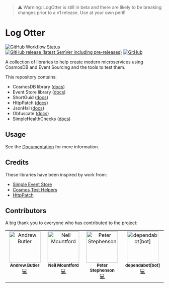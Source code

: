 ﻿> ⚠️ Warning: LogOtter is still in beta and there are likely to be breaking changes prior to a v1 release. Use at your own peril!

# Log Otter

[![GitHub Workflow Status](https://img.shields.io/github/actions/workflow/status/LogOtter/log-otter/main.yml)](https://github.com/LogOtter/log-otter/actions/workflows/main.yml)
[![GitHub release (latest SemVer including pre-releases)](https://img.shields.io/github/v/release/LogOtter/log-otter?include_prereleases)](https://github.com/LogOtter/log-otter/releases)
[![GitHub](https://img.shields.io/github/license/LogOtter/log-otter)](https://github.com/LogOtter/log-otter/blob/main/LICENSE)

A collection of libraries to help create modern microservices using CosmosDB and Event Sourcing
and the tools to test them.

This repository contains:

- CosmosDB library ([docs](src/LogOtter.CosmosDb))
- Event Store library ([docs](src/LogOtter.CosmosDb.EventStore))
- ShortGuid ([docs](src/LogOtter.ShortGuid))
- HttpPatch ([docs](src/LogOtter.HttpPatch))
- JsonHal ([docs](src/LogOtter.JsonHal))
- Obfuscate ([docs](src/LogOtter.Obfuscate))
- SimpleHealthChecks ([docs](src/LogOtter.SimpleHealthChecks))

## Usage

See the [Documentation](docs/README.md) for more information.

## Credits

These libraries have been inspired by work from:

- [Simple Event Store](https://github.com/ASOS/SimpleEventStore)
- [Cosmos Test Helpers](https://github.com/boomin-engineering/cosmos-test-helpers/)
- [HttpPatch](https://github.com/boomin-engineering/http-patch)

## Contributors

A big thank you to everyone who has contributed to the project:

<!-- ALL-CONTRIBUTORS-LIST:START - Do not remove or modify this section -->
<!-- prettier-ignore-start -->
<!-- markdownlint-disable -->
<table>
  <tbody>
    <tr>
      <td align="center" valign="top" width="14.28%"><a href="https://github.com/AButler"><img src="https://avatars.githubusercontent.com/u/1628649?v=4?s=100" width="100px;" alt="Andrew Butler"/><br /><sub><b>Andrew Butler</b></sub></a><br /><a href="https://github.com/LogOtter/log-otter/commits?author=AButler" title="Code">💻</a></td>
      <td align="center" valign="top" width="14.28%"><a href="https://github.com/NeilMountford"><img src="https://avatars.githubusercontent.com/u/2104393?v=4?s=100" width="100px;" alt="Neil Mountford"/><br /><sub><b>Neil Mountford</b></sub></a><br /><a href="https://github.com/LogOtter/log-otter/commits?author=NeilMountford" title="Code">💻</a></td>
      <td align="center" valign="top" width="14.28%"><a href="https://github.com/PeterStephenson"><img src="https://avatars.githubusercontent.com/u/1678740?v=4?s=100" width="100px;" alt="Peter Stephenson"/><br /><sub><b>Peter Stephenson</b></sub></a><br /><a href="https://github.com/LogOtter/log-otter/commits?author=PeterStephenson" title="Code">💻</a></td>
      <td align="center" valign="top" width="14.28%"><a href="https://github.com/apps/dependabot"><img src="https://avatars.githubusercontent.com/in/29110?v=4?s=100" width="100px;" alt="dependabot[bot]"/><br /><sub><b>dependabot[bot]</b></sub></a><br /><a href="https://github.com/LogOtter/log-otter/commits?author=dependabot[bot]" title="Code">💻</a></td>
    </tr>
  </tbody>
</table>

<!-- markdownlint-restore -->
<!-- prettier-ignore-end -->

<!-- ALL-CONTRIBUTORS-LIST:END -->
